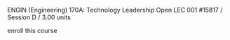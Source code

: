 ENGIN (Engineering) 170A: Technology Leadership
Open
LEC 001 #15817 / Session D / 3.00 units 


enroll this course

